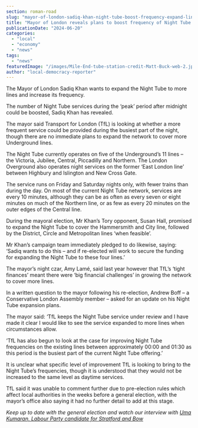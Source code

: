 ```yaml
---
section: roman-road
slug: "mayor-of-london-sadiq-khan-night-tube-boost-frequency-expand-lines"
title: "Mayor of London reveals plans to boost frequency of Night Tube at peak times"
publicationDate: "2024-06-20"
categories: 
  - "local"
  - "economy"
  - "news"
tags: 
  - "news"
featuredImage: "/images/Mile-End-tube-station-credit-Matt-Buck-web-2.jpg"
author: "local-democracy-reporter"
---
```


The Mayor of London Sadiq Khan wants to expand the Night Tube to more lines and increase its frequency. 

The number of Night Tube services during the ‘peak’ period after midnight could be boosted, Sadiq Khan has revealed.

The mayor said Transport for London (TfL) is looking at whether a more frequent service could be provided during the busiest part of the night, though there are no immediate plans to expand the network to cover more Underground lines.

The Night Tube currently operates on five of the Underground’s 11 lines – the Victoria, Jubilee, Central, Piccadilly and Northern. The London Overground also operates night services on the former ‘East London line’ between Highbury and Islington and New Cross Gate.

The service runs on Friday and Saturday nights only, with fewer trains than during the day. On most of the current Night Tube network, services are every 10 minutes, although they can be as often as every seven or eight minutes on much of the Northern line, or as few as every 20 minutes on the outer edges of the Central line.

During the mayoral election, Mr Khan’s Tory opponent, Susan Hall, promised to expand the Night Tube to cover the Hammersmith and City line, followed by the District, Circle and Metropolitan lines ‘when feasible’.

Mr Khan’s campaign team immediately pledged to do likewise, saying: ‘Sadiq wants to do this – and if re-elected will work to secure the funding for expanding the Night Tube to these four lines.’

The mayor’s night czar, Amy Lamé, said last year however that TfL’s ‘tight finances’ meant there were ‘big financial challenges’ in growing the network to cover more lines.

In a written question to the mayor following his re-election, Andrew Boff – a Conservative London Assembly member – asked for an update on his Night Tube expansion plans.

The mayor said: ‘TfL keeps the Night Tube service under review and I have made it clear I would like to see the service expanded to more lines when circumstances allow.

‘TfL has also begun to look at the case for improving Night Tube frequencies on the existing lines between approximately 00:00 and 01:30 as this period is the busiest part of the current Night Tube offering.’

It is unclear what specific level of improvement TfL is looking to bring to the Night Tube’s frequencies, though it is understood that they would not be increased to the same level as daytime services.

TfL said it was unable to comment further due to pre-election rules which affect local authorities in the weeks before a general election, with the mayor’s office also saying it had no further detail to add at this stage.

  
_Keep up to date with the general election and watch our interview with_ [_Uma Kumaran, Labour Party candidate for Stratford and Bow_](https://romanroadlondon.com/uma-kumaran-labour-party-candidate-stratford-bow-interview/)


